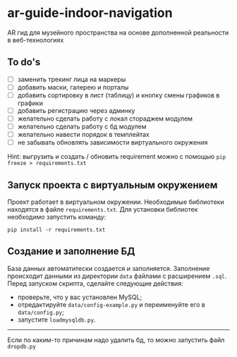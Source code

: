 # ar-guide-indoor-navigation

AR гид для музейного пространства на основе дополненной реальности в веб-технологиях

## To do's

- [ ] заменить трекинг лица на маркеры
- [ ] добавить маски, галерею и порталы
- [ ] добавить сортировку в лист (таблицу) и кнопку смены графиков в графики
- [ ] добавить регистрацию через админку
- [ ] желательно сделать работу с локал стораджем модулем
- [ ] желательно сделать работу с бд модулем
- [ ] желательно навести порядок в темплейтах
- [ ] не забывать обновлять зависимости виртуального окружения 

Hint: выгрузить и создать / обновить requirement можно с помощью `pip freeze > requirements.txt`

## Запуск проекта с виртуальным окружением
Проект работает в виртуальном окружении. Необходимые библиотеки находятся в файле `requirements.txt`. Для установки библиотек необходимо запустить команду:
```
pip install -r requirements.txt
```


## Создание и заполнение БД
База данных автоматитески создается и заполняется. Заполнение происходит данными из директории `data` файлами с расширением `.sql`. Перед запуском скрипта, сделайте следующие действия:
- проверьте, что у вас установлен MySQL;
- отредактируйте `data/config-example.py` и переименуйте его в `data/config.py`;
- запустите `loadmysqldb.py`.
---
Если по каким-то причинам надо удалить бд, то можно запустить файл `dropdb.py`